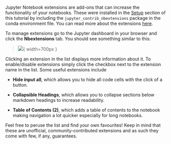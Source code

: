 Jupyter Notebook extensions are add-ons that can increase the functionality of
your notebooks. These were installed in the [Setup](#setup) section of this 
tutorial by including the `jupyter_contrib_nbextensions` package in the conda
environment file. You can read more about the extensions 
[here](https://jupyter-contrib-nbextensions.readthedocs.io/en/latest/). 

To manage extensions go to the Jupyter dashboard in your browser and click the
**Nbextensions** tab. You should see something similar to this:

> ![](images/jupyter_nbextensions.png){ width=700px }

Clicking an extension in the list displays more information about it. To 
enable/disable extensions simply click the checkbox next to the extension name 
in the list. Some useful extensions include 

- **Hide input all**, which allows you to hide all code cells with the click of 
  a button.
  
- **Collapsible Headings**, which allows you to collapse sections below markdown
  headings to increase readability.
  
- **Table of Contents (2)**, which adds a table of contents to the notebook
  making navigation a lot quicker especially for long notebooks.
  
Feel free to peruse the list and find your own favourites! Keep in mind that 
these are unofficial, community-contributed extensions and as such they come 
with few, if any, guarantees.

